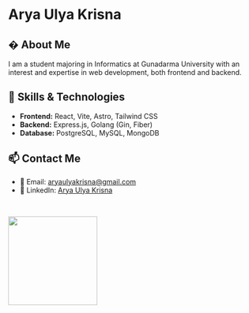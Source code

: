 # Arya Ulya Krisna

## � About Me
I am a student majoring in Informatics at Gunadarma University with an interest and expertise in web development, both frontend and backend.

## 🚀 Skills & Technologies
- **Frontend:** React, Vite, Astro, Tailwind CSS
- **Backend:** Express.js, Golang (Gin, Fiber)
- **Database:** PostgreSQL, MySQL, MongoDB

## 📫 Contact Me
- 📧 Email: [aryaulyakrisna@gmail.com]()
- 🔗 LinkedIn: [Arya Ulya Krisna](https://www.linkedin.com/in/arya-ulya-krisna-92a93b245)

<br/>

<p align="left">
<a href="https://github.com/dimasmds">
  <img height="180em" src="https://github-readme-stats-eight-theta.vercel.app/api/top-langs/?username=aryaulyakrisna&layout=compact&langs_count=8&theme=algolia"/>
</a>
</p>
